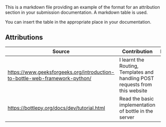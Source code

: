 This is a markdown file providing an example of the format
for an attribution section in your submission documentation. A markdown table is used.

You can insert the table in the appropriate place in your documentation.

## Attributions

| Source                                                                                                                                                                                                                                                                                          | Contribution                                                                 | Location |
|-------|------------------------------------------------------------------------------|-----|
| https://www.geeksforgeeks.org/introduction-to-bottle-web-framework-python/   | I learnt the Routing, Templates and handling POST requests from this website |     |
| https://bottlepy.org/docs/dev/tutorial.html | Read the basic implementation of bottle in the server                        |     |